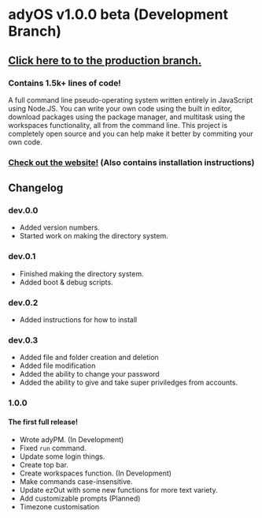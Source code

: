 # adyOS v1.0.0 beta (Development Branch)

## [Click here to to the production branch.](https://git.ady.best/tree/prod)

### Contains 1.5k+ lines of code!

A full command line pseudo-operating system written entirely in JavaScript using Node.JS. You can write your own code using the built in editor, download packages using the package manager, and multitask using the workspaces functionality, all from the command line. This project is completely open source and you can help make it better by commiting your own code.

### [Check out the website!](https://ady.best/) (Also contains installation instructions)

## Changelog

### dev.0.0

- Added version numbers.
- Started work on making the directory system.

### dev.0.1

- Finished making the directory system.
- Added boot & debug scripts.

### dev.0.2

- Added instructions for how to install

### dev.0.3

- Added file and folder creation and deletion
- Added file modification
- Added the ability to change your password
- Added the ability to give and take super priviledges from accounts.

### 1.0.0

#### The first full release!

- Wrote adyPM. (In Development)
- Fixed `run` command.
- Update some login things.
- Create top bar.
- Create workspaces function. (In Development)
- Make commands case-insensitive.
- Update ezOut with some new functions for more text variety.
- Add customizable prompts (Planned)
- Timezone customisation
